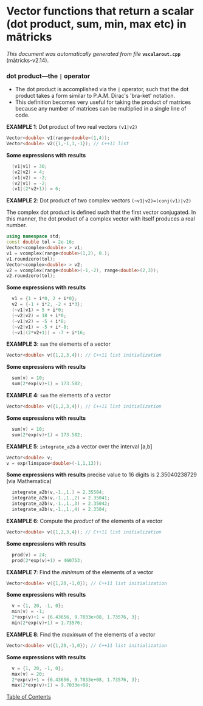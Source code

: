 
# Vector functions that return a scalar (dot product, sum, min, max etc) in mātricks
_This document was automatically generated from file_ **`vscalarout.cpp`** (mātricks-v2.14).

### dot product—the `|` operator
* The dot product is accomplished via the `|` operator, such that the dot product takes a form similar to P.A.M. Dirac's 'bra-ket' notation.
* This definition becomes very useful for taking the product of matrices because any number of matrices can be multiplied in a single line of code.


**EXAMPLE 1**: Dot product of two real vectors `(v1|v2)`
```C++
Vector<double> v1(range<double>(1,4));
Vector<double> v2({1,-1,1,-1}); // C++11 list
```

**Some expressions with results**
```C++
  (v1|v1) = 30; 
  (v2|v2) = 4; 
  (v1|v2) = -2; 
  (v2|v1) = -2; 
  (v1|(2*v2+1)) = 6; 
```



**EXAMPLE 2**: Dot product of two complex vectors `(~v1|v2)=(conj(v1)|v2)`

The complex dot product is defined such that the first vector conjugated.  In this manner, the dot product of a complex vector with itself produces a real number.
```C++
using namespace std;
const double tol = 2e-16;
Vector<complex<double> > v1;
v1 = vcomplex(range<double>(1,2), 0.);
v1.roundzero(tol);
Vector<complex<double> > v2;
v2 = vcomplex(range<double>(-1,-2), range<double>(2,3));
v2.roundzero(tol);
```

**Some expressions with results**
```C++
  v1 = {1 + i*0, 2 + i*0}; 
  v2 = {-1 + i*2, -2 + i*3}; 
  (~v1|v1) = 5 + i*0; 
  (~v2|v2) = 18 + i*0; 
  (~v1|v2) = -5 + i*8; 
  (~v2|v1) = -5 + i*-8; 
  (~v1|(2*v2+1)) = -7 + i*16; 
```



**EXAMPLE 3**: `sum` the elements of a vector
```C++
Vector<double> v({1,2,3,4}); // C++11 list initialization
```

**Some expressions with results**
```C++
  sum(v) = 10; 
  sum(2*exp(v)+1) = 173.582; 
```



**EXAMPLE 4**: `sum` the elements of a vector
```C++
Vector<double> v({1,2,3,4}); // C++11 list initialization
```

**Some expressions with results**
```C++
  sum(v) = 10; 
  sum(2*exp(v)+1) = 173.582; 
```



**EXAMPLE 5**: `integrate_a2b` a vector over the interval [a,b]
```C++
Vector<double> v;
v = exp(linspace<double>(-1,1,13));
```

**Some expressions with results** precise value to 16 digits is 2.35040238729 (via Mathematica)
```C++
  integrate_a2b(v,-1.,1.) = 2.35584; 
  integrate_a2b(v,-1.,1.,2) = 2.35041; 
  integrate_a2b(v,-1.,1.,3) = 2.35042; 
  integrate_a2b(v,-1.,1.,4) = 2.3504; 
```



**EXAMPLE 6**: Compute the _product_ of the elements of a vector
```C++
Vector<double> v({1,2,3,4}); // C++11 list initialization
```

**Some expressions with results**
```C++
  prod(v) = 24; 
  prod(2*exp(v)+1) = 460753; 
```



**EXAMPLE 7**: Find the _minimum_ of the elements of a vector
```C++
Vector<double> v({1,20,-1,0}); // C++11 list initialization
```

**Some expressions with results**
```C++
  v = {1, 20, -1, 0}; 
  min(v) = -1; 
  2*exp(v)+1 = {6.43656, 9.7033e+08, 1.73576, 3}; 
  min(2*exp(v)+1) = 1.73576; 
```



**EXAMPLE 8**: Find the _maximum_ of the elements of a vector
```C++
Vector<double> v({1,20,-1,0}); // C++11 list initialization
```

**Some expressions with results**
```C++
  v = {1, 20, -1, 0}; 
  max(v) = 20; 
  2*exp(v)+1 = {6.43656, 9.7033e+08, 1.73576, 3}; 
  max(2*exp(v)+1) = 9.7033e+08; 
```


[Table of Contents](README.md)
